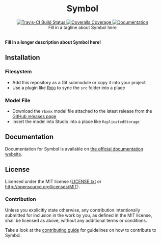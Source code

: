 <h1 align="center">Symbol</h1>
<div align="center">
	<a href="https://travis-ci.org/Roblox/symbol-lua">
		<img src="https://api.travis-ci.org/Roblox/symbol-lua.svg?branch=master" alt="Travis-CI Build Status" />
	</a>
	<a href="https://coveralls.io/github/Roblox/symbol-lua?branch=master">
		<img src="https://coveralls.io/repos/github/Roblox/symbol-lua/badge.svg?branch=master" alt="Coveralls Coverage" />
	</a>
	<a href="https://roblox.github.io/symbol-lua">
		<img src="https://img.shields.io/badge/docs-website-green.svg" alt="Documentation" />
	</a>
</div>

<div align="center">
	Fill in a tagline about Symbol here
</div>

<div>&nbsp;</div>

**Fill in a longer description about Symbol here!**

## Installation

### Filesystem
* Add this repository as a Git submodule or copy it into your project
* Use a plugin like [Rojo](https://github.com/LPGhatguy/rojo) to sync the `src` folder into a place

### Model File
* Download the `rbxmx` model file attached to the latest release from the [GitHub releases page](https://github.com/Roblox/symbol-lua/releases)
* Insert the model into Studio into a place like `ReplicatedStorage`

## Documentation
Documentation for Symbol is available on [the official documentation website](https://roblox.github.io/symbol-lua).

## License
Licensed under the MIT license ([LICENSE.txt](LICENSE.txt) or http://opensource.org/licenses/MIT).

### Contribution
Unless you explicitly state otherwise, any contribution intentionally submitted for inclusion in the work by you, as defined in the MIT license, shall be licensed as above, without any additional terms or conditions.

Take a look at the [contributing guide](CONTRIBUTING.md) for guidelines on how to contribute to Symbol.